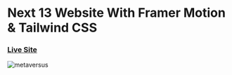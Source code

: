 # Next 13 Website With Framer Motion & Tailwind CSS

### [Live Site](https://metaversus-snowy.vercel.app)

![metaversus](https://github.com/PavitarSharma/metaversus/assets/76960865/bc304ab2-090d-4cba-8e0e-8fa71ac687d1)



